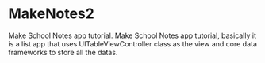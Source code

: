 # MakeNotes2

Make School Notes app tutorial. Make School Notes app tutorial, basically it is a list app that uses UITableViewController class as the view and core data frameworks to store all the datas.
